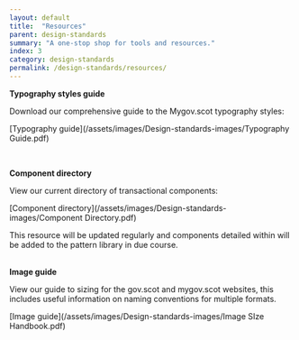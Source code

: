 ```yaml
---
layout: default
title:  "Resources"
parent: design-standards
summary: "A one-stop shop for tools and resources."
index: 3
category: design-standards
permalink: /design-standards/resources/
---
```


**Typography styles guide**  

Download our comprehensive guide to the Mygov.scot typography styles:

[Typography guide](/assets/images/Design-standards-images/Typography Guide.pdf)

<br>

**Component directory**  

View our current directory of transactional components:  

[Component directory](/assets/images/Design-standards-images/Component Directory.pdf)

This resource will be updated regularly and components detailed within will be added to the pattern library in due course.  
<br>

**Image guide**

View our guide to sizing for the gov.scot and mygov.scot websites, this includes useful information on naming conventions for multiple formats.  

[Image guide](/assets/images/Design-standards-images/Image SIze Handbook.pdf)
